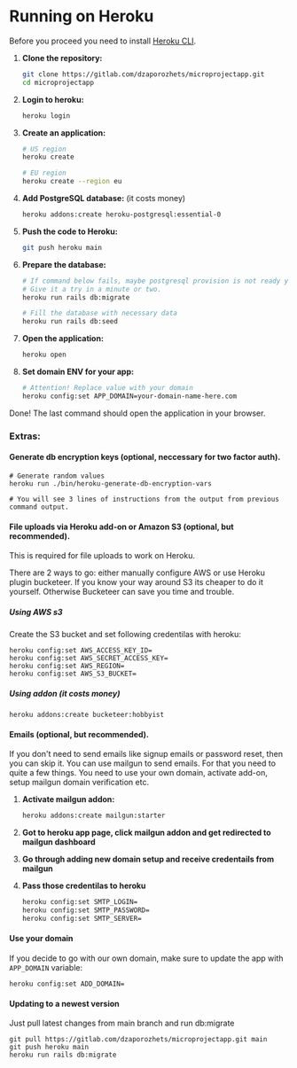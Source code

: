 # Running on Heroku

Before you proceed you need to install [Heroku CLI](https://devcenter.heroku.com/articles/heroku-cli#install-with-an-installer).

1. **Clone the repository:**
    ```sh
    git clone https://gitlab.com/dzaporozhets/microprojectapp.git
    cd microprojectapp
    ```

2. **Login to heroku:**
    ```sh
    heroku login
    ```

3. **Create an application:**
    ```sh
    # US region
    heroku create

    # EU region
    heroku create --region eu
    ```

4. **Add PostgreSQL database:** (it costs money)
    ```sh
    heroku addons:create heroku-postgresql:essential-0
    ```

5. **Push the code to Heroku:**
    ```sh
    git push heroku main
    ```

6. **Prepare the database:**
    ```sh
    # If command below fails, maybe postgresql provision is not ready yet.
    # Give it a try in a minute or two.
    heroku run rails db:migrate

    # Fill the database with necessary data
    heroku run rails db:seed
    ```

7. **Open the application:**
    ```sh
    heroku open
    ```

8. **Set domain ENV for your app:**

    ```sh
    # Attention! Replace value with your domain
    heroku config:set APP_DOMAIN=your-domain-name-here.com
    ```

Done! The last command should open the application in your browser.

### Extras:

#### Generate db encryption keys (optional, neccessary for two factor auth).

```
# Generate random values
heroku run ./bin/heroku-generate-db-encryption-vars

# You will see 3 lines of instructions from the output from previous command output.
```

#### File uploads via Heroku add-on or Amazon S3 (optional, but recommended).

This is required for file uploads to work on Heroku.

There are 2 ways to go: either manually configure AWS or use Heroku plugin bucketeer.
If you know your way around S3 its cheaper to do it yourself.
Otherwise Bucketeer can save you time and trouble.

##### Using AWS s3

Create the S3 bucket and set following credentilas with heroku:

```
heroku config:set AWS_ACCESS_KEY_ID=
heroku config:set AWS_SECRET_ACCESS_KEY=
heroku config:set AWS_REGION=
heroku config:set AWS_S3_BUCKET=
```

##### Using addon (it costs money)

```
heroku addons:create bucketeer:hobbyist
```

#### Emails (optional, but recommended).

If you don't need to send emails like signup emails or password reset, then you can skip it.
You can use mailgun to send emails. For that you need to quite a few things.
You need to use your own domain, activate add-on, setup mailgun domain verification etc.

1. **Activate mailgun addon:**
    ```sh
    heroku addons:create mailgun:starter
    ```

2. **Got to heroku app page, click mailgun addon and get redirected to mailgun dashboard**
3. **Go through adding new domain setup and receive credentails from mailgun**
4. **Pass those credentilas to heroku**
    ```sh
    heroku config:set SMTP_LOGIN=
    heroku config:set SMTP_PASSWORD=
    heroku config:set SMTP_SERVER=
    ```

#### Use your domain

If you decide to go with our own domain, make sure to update the app with `APP_DOMAIN` variable:

    heroku config:set ADD_DOMAIN=


#### Updating to a newest version

Just pull latest changes from main branch and run db:migrate

```
git pull https://gitlab.com/dzaporozhets/microprojectapp.git main
git push heroku main
heroku run rails db:migrate
```
